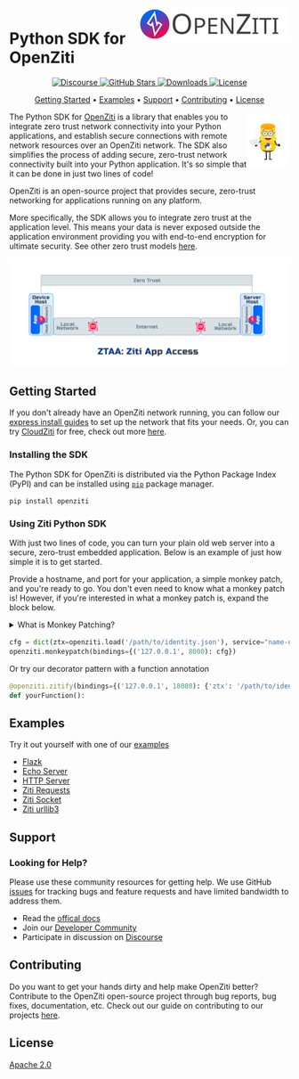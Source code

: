<a href="https://docs.openziti.io/">
    <img src="./images/ziti-logo-dark.svg" alt="ziti logo" title="OpenZiti" align="right" height="60" />
</a>

# Python SDK for OpenZiti
<p align="center">
  <a href="https://openziti.discourse.group/">
    <img src="https://img.shields.io/discourse/users?server=https%3A%2F%2Fopenziti.discourse.group" alt="Discourse">
  </a>
  <a href="https://github.com/openziti/ziti-sdk-py">
    <img src="https://img.shields.io/github/stars/openziti/ziti-sdk-py" alt="GitHub Stars"
  </a>
  <a href="https://pypi.org/project/openziti/">
    <img src="https://img.shields.io/pypi/dd/openziti" alt="Downloads">
  </a>
  <a href="https://opensource.org/licenses/Apache-2.0">
    <img src="https://img.shields.io/badge/License-Apache%202.0-blue.svg" alt="License">
  </a>
</p>

<p align="center">
  <a href="#getting-started">Getting Started</a> •
  <a href="#examples">Examples</a> •
  <a href="#support">Support</a> •
  <a href="#contributing">Contributing</a> •
  <a href="#license">License</a>
</p>

<img src="./images/Ziggy-Loves-Python.svg" align="right" alt="ziggy-loves-python" width="15%">

The Python SDK for [OpenZiti](https://github.com/openziti/ziti) is a library that enables you to integrate zero trust network connectivity into your Python 
applications, and establish secure connections with remote network resources over an OpenZiti network. The SDK also 
simplifies the process of adding secure, zero-trust network connectivity built into your Python application. It's so 
simple that it can be done in just two lines of code!

OpenZiti is an open-source project that provides secure, zero-trust networking for applications running on any platform.

More specifically, the SDK allows you to integrate zero trust at the application level. This means your data is never 
exposed outside the application environment providing you with end-to-end encryption for ultimate security. See other 
zero trust models [here](https://docs.openziti.io/docs/learn/core-concepts/zero-trust-models/overview).
<p align="center">
<img src="./images/ztaa-model-overview.png" alt="Zero-trust-application-access">
</p>

## Getting Started
If you don't already have an OpenZiti network running, you can follow our [express install guides](https://docs.openziti.io/docs/learn/quickstarts/network/) 
to set up the network that fits your needs. Or, you can try [CloudZiti](https://netfoundry.io/pricing/) for free, check out more [here](https://docs.openziti.io/).

### Installing the SDK

The Python SDK for OpenZiti is distributed via the Python Package Index (PyPI) and can be installed using 
[`pip`](https://pypi.org/project/openziti/) package manager.

```shell
pip install openziti
```

### Using Ziti Python SDK
With just two lines of code, you can turn your plain old web server into a secure, zero-trust embedded application. 
Below is an example of just how simple it is to get started.

Provide a hostname, and port for your application, a simple monkey patch, and you're ready to go. You don't even need to 
know what a monkey patch is! However, if you're interested in what a monkey patch is, expand the block below.
<details>
   <summary>What is Monkey Patching?</summary>

   > Monkey patching allows developers to modify functionality for code even when they may not have access to the 
   > original source code. Because Python has a dynamic object model allowing developers to modify objects at runtime. 
   > Monkey patching allows developers to point a function call to any function they want. We can even implement our 
   > own function that doesn't exist in the source code.
   > 
   > The way this Python SDK uses monkey patching is to override existing functionality in socket handling by the 
   > [socket module](https://docs.python.org/3/library/socket.html).
   > 
   > Taking a look at the code below, the key lines are the last two. You can see how, for each monkey patched function, 
   > we're telling that function call on the `sock` object to be directed to the function held in `_patch_methods`. 
   > Therefore, this SDK can be used on any application that doesn't manage its own sockets.
   > ```python
   > def __init__(self, **kwargs):
   >     self.orig_socket = sock.socket
   >     sock.socket = _patchedSocket(kwargs)
   >     self.orig_methods = {m: sock.__dict__[m] for m, _ in
   >                          _patch_methods.items()}
   >     for m_name, _ in _patch_methods.items():
   >         sock.__dict__[m_name] = _patch_methods[m_name]
   > ```

   </details>

```python
cfg = dict(ztx=openziti.load('/path/to/identity.json'), service="name-of-ziti-service")
openziti.monkeypatch(bindings={('127.0.0.1', 8000): cfg})
```
Or try our decorator pattern with a function annotation
```python
@openziti.zitify(bindings={('127.0.0.1', 18080): {'ztx': '/path/to/identity.json', 'service': 'name-of-ziti-service'}})
def yourFunction():
```
## Examples
Try it out yourself with one of our [examples](sample%2FREADME.md)
* [Flazk](sample/flask-of-ziti)
* [Echo Server](sample/ziti-echo-server)
* [HTTP Server](sample/ziti-http-server)
* [Ziti Requests](sample/ziti-requests)
* [Ziti Socket](sample/ziti-socket)
* [Ziti urllib3](sample/ziti-urllib3)

## Support
### Looking for Help?
Please use these community resources for getting help. We use GitHub [issues](https://github.com/openziti/ziti-sdk-py/issues)
for tracking bugs and feature requests and have limited bandwidth to address them.

- Read the [offical docs](https://docs.openziti.io/docs/learn/introduction/)
- Join our [Developer Community](https://openziti.org)
- Participate in discussion on [Discourse](https://openziti.discourse.group/)
## Contributing
Do you want to get your hands dirty and help make OpenZiti better? Contribute to the OpenZiti open-source project 
through bug reports, bug fixes, documentation, etc. Check out our guide on contributing to our projects [here](https://docs.openziti.io/policies/CONTRIBUTING.html).
## License
[Apache 2.0](./LICENSE)
